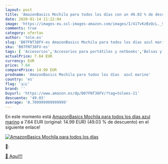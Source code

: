 ```yaml
---
layout: post
title: 'AmazonBasics Mochila para todos los días con un 49.03 % de descuento'
date: 2020-01-14 11:22:04
image: 'https://images-eu.ssl-images-amazon.com/images/I/41TvKzBzQcL._SL400_.jpg'
comments: true
category: ofertas
author: 'tole.es'
slug: 'B07FNT38FV-es AmazonBasics Mochila para todos los días azul marino'
sku: 'B07FNT38FV-es'
tags: [ 'Accesorios','Accesorios para portátiles y netbooks','Bolsas y fundas para portátiles y netbooks','Informática','Juegos y Accesorios para PC','Mochilas para portátiles y netbooks','Videojuegos','mochila', ]
actualPrice: 7.64 EUR
currency: EUR
price: 7.64
comparePrice: 14.99 EUR
prodname: 'AmazonBasics Mochila para todos los días  azul marino'
country: 'es'
flag: '🇪🇸'
brand: ''
buyurl: 'https://www.amazon.es/dp/B07FNT38FV/?tag=tolees-21'
descuento: '49.03'
average: '8.709999999999999'
---
```


En este momento está [AmazonBasics Mochila para todos los días  azul marino](https://www.amazon.es/dp/B07FNT38FV/?tag=tolees-21) a 7.64 EUR (original: 14.99 EUR) (49.03 %  de descuento) en el siguiente enlace!

[![AmazonBasics Mochila para todos los días](https://images-eu.ssl-images-amazon.com/images/I/41TvKzBzQcL._SL400_.jpg)](https://www.amazon.es/dp/B07FNT38FV/?tag=tolees-21)

🔎:


[🛒 Aquí!!!](https://www.amazon.es/dp/B07FNT38FV/?tag=tolees-21)
